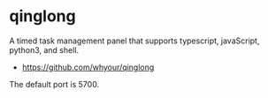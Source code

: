 # qinglong

A timed task management panel that supports typescript, javaScript, python3, and shell.

- <https://github.com/whyour/qinglong>

The default port is 5700.

